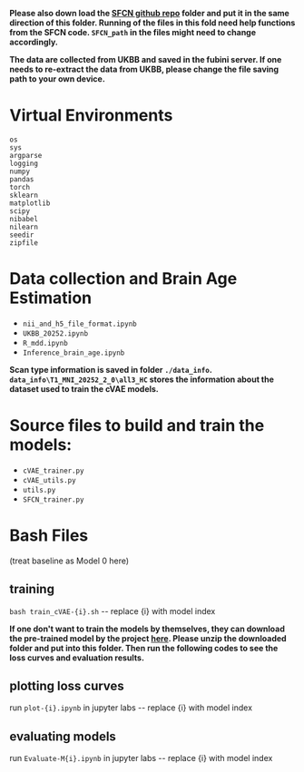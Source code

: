**Please also down load the [SFCN github repo](https://github.com/ha-ha-ha-han/UKBiobank_deep_pretrain/) folder and put it in the same direction of this folder. Running of the files in this fold need help functions from the SFCN code. `SFCN_path` in the files might need to change accordingly.**

**The data are collected from UKBB and saved in the fubini server. If one needs to re-extract the data from UKBB, please change the file saving path to your own device.**

# Virtual Environments

````
os
sys
argparse
logging
numpy
pandas
torch
sklearn
matplotlib
scipy
nibabel
nilearn
seedir
zipfile
````



# Data collection and Brain Age Estimation

* `nii_and_h5_file_format.ipynb`
* `UKBB_20252.ipynb`
* `R_mdd.ipynb`
* `Inference_brain_age.ipynb`



**Scan type information is saved in folder `./data_info`. `data_info\T1_MNI_20252_2_0\all3_HC` stores the information about the dataset used to train the cVAE models.**



# Source files to build and train the models:

* `cVAE_trainer.py`
* `cVAE_utils.py`
* `utils.py`
* `SFCN_trainer.py`



# Bash Files

(treat baseline as Model 0 here)

## training

`bash train_cVAE-{i}.sh` -- replace {i} with model index



**If one don't want to train the models by themselves, they can download the pre-trained model by the project [here](https://drive.google.com/file/d/1AOqojkdLyn2AWT7zTtmVR9zFUYjgo59F/view?usp=sharing). Please unzip the downloaded folder and put into this folder. Then run the following codes to see the loss curves and evaluation results.**



## plotting loss curves

run `plot-{i}.ipynb` in jupyter labs -- replace {i} with model index

## evaluating models

run `Evaluate-M{i}.ipynb` in jupyter labs -- replace {i} with model index